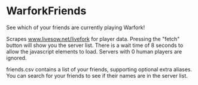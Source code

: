 # WarforkFriends
See which of your friends are currently playing Warfork!

Scrapes www.livesow.net/livefork for player data. Pressing the "fetch" button will show you the server list. There is a wait time of 8 seconds to allow the javascript elements to load.
Servers with 0 human players are ignored.

friends.csv contains a list of your friends, supporting optional extra aliases. You can search for your friends to see if their names are in the server list.


